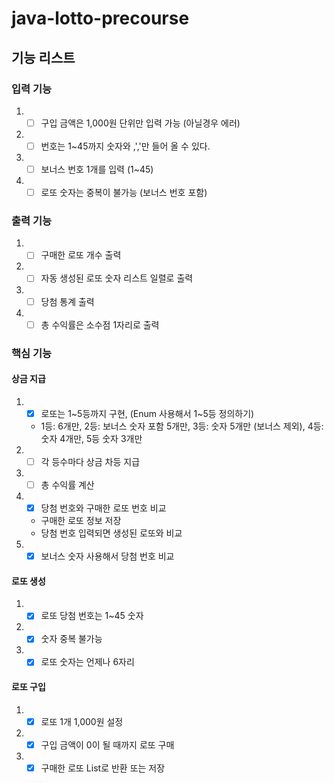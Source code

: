 # java-lotto-precourse

## 기능 리스트

### 입력 기능

1.
   - [ ] 구입 금액은 1,000원 단위만 입력 가능 (아닐경우 에러)
2.
   - [ ] 번호는 1~45까지 숫자와 ,','만 들어 올 수 있다.
3.
   - [ ] 보너스 번호 1개를 입력 (1~45)
4.
   - [ ] 로또 숫자는 중복이 불가능 (보너스 번호 포함)

### 출력 기능

1.
   - [ ] 구매한 로또 개수 출력
2.
   - [ ] 자동 생성된 로또 숫자 리스트 일렬로 출력
3.
   - [ ] 당첨 통계 출력
4.
   - [ ] 총 수익률은 소수점 1자리로 출력

### 핵심 기능

#### 상금 지급

1.
   - [x] 로또는 1~5등까지 구현, (Enum 사용해서 1~5등 정의하기)
    - 1등: 6개만, 2등: 보너스 숫자 포함 5개만, 3등: 숫자 5개만 (보너스 제외), 4등: 숫자 4개만, 5등 숫자 3개만
2.
   - [ ] 각 등수마다 상금 차등 지급
3.
   - [ ] 총 수익률 계산
4.
   - [x] 당첨 번호와 구매한 로또 번호 비교
    - 구매한 로또 정보 저장
    - 당첨 번호 입력되면 생성된 로또와 비교
5.
   - [x] 보너스 숫자 사용해서 당첨 번호 비교

#### 로또 생성

1.
   - [x] 로또 당첨 번호는 1~45 숫자
2.
   - [x] 숫자 중복 불가능
3.
   - [x] 로또 숫자는 언제나 6자리

#### 로또 구입

1.
   - [x] 로또 1개 1,000원 설정
2.
   - [x] 구입 금액이 0이 될 때까지 로또 구매
3.
   - [x] 구매한 로또 List<Lotto>로 반환 또는 저장
